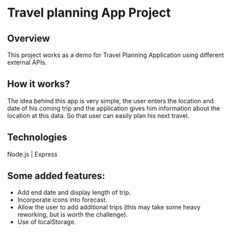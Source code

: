 # Travel planning App Project

## Overview
This project works as a demo for Travel Planning Application using different external APIs.


## How it works?
The idea behind this app is very simple, the user enters the location and date of his coming trip and
the application gives him information about the location at this data. So that user can easily
plan his next travel.

## Technologies
Node.js | Express 

## Some added features:
- Add end date and display length of trip.
- Incorporate icons into forecast.
- Allow the user to add additional trips (this may take some heavy reworking, but is worth the challenge).
- Use of localStorage.
